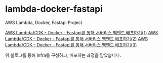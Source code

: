# lambda-docker-fastapi

AWS Lambda, Docker, Fastapi Project

[AWS Lambda/CDK - Docker - Fastapi를 통해 서버리스 백앤드 배포하기(1)](https://velog.io/@hyoj0942/AWS-LambdaCDK-Docker-Fastapi%EB%A1%9C-%EC%84%9C%EB%B2%84%EB%A6%AC%EC%8A%A4-%EB%B0%B1%EC%95%A4%EB%93%9C-%EB%B0%B0%ED%8F%AC%ED%95%98%EA%B8%B01)
[AWS Lambda/CDK - Docker - Fastapi를 통해 서버리스 백앤드 배포하기(2)](https://velog.io/@hyoj0942/AWS-LambdaCDK-Docker-Fastapi%EB%A5%BC-%ED%86%B5%ED%95%B4-%EC%84%9C%EB%B2%84%EB%A6%AC%EC%8A%A4-%EB%B0%B1%EC%95%A4%EB%93%9C-%EB%B0%B0%ED%8F%AC%ED%95%98%EA%B8%B02)
[AWS Lambda/CDK - Docker - Fastapi를 통해 서버리스 백앤드 배포하기(3)](https://velog.io/@hyoj0942/AWS-LambdaCDK-Docker-Fastapi%EB%A5%BC-%ED%86%B5%ED%95%B4-%EC%84%9C%EB%B2%84%EB%A6%AC%EC%8A%A4-%EB%B0%B1%EC%95%A4%EB%93%9C-%EB%B0%B0%ED%8F%AC%ED%95%98%EA%B8%B03)

위 블로그를 통해 Infra를 구성하고, 배포하는 과정을 담았습니다.
